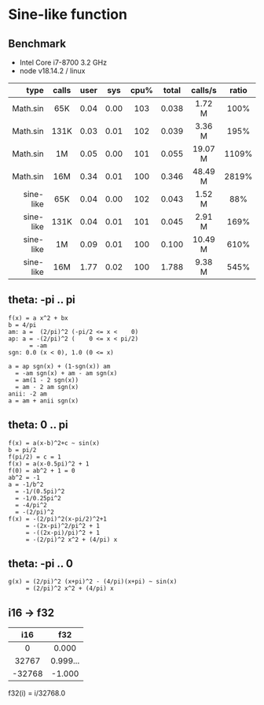 # Sine-like function

## Benchmark

- Intel Core i7-8700 3.2 GHz
- node v18.14.2 / linux

|      type | calls | user | sys  | cpu% | total | calls/s | ratio |
| --------: | :---: | :--: | :--: | :--: | :---: | :-----: | :---: |
|  Math.sin |  65K  | 0.04 | 0.00 | 103  | 0.038 | 1.72 M  | 100%  |
|  Math.sin | 131K  | 0.03 | 0.01 | 102  | 0.039 | 3.36 M  | 195%  |
|  Math.sin |  1M   | 0.05 | 0.00 | 101  | 0.055 | 19.07 M | 1109% |
|  Math.sin |  16M  | 0.34 | 0.01 | 100  | 0.346 | 48.49 M | 2819% |
| sine-like |  65K  | 0.04 | 0.00 | 102  | 0.043 | 1.52 M  |  88%  |
| sine-like | 131K  | 0.04 | 0.01 | 101  | 0.045 | 2.91 M  | 169%  |
| sine-like |  1M   | 0.09 | 0.01 | 100  | 0.100 | 10.49 M | 610%  |
| sine-like |  16M  | 1.77 | 0.02 | 100  | 1.788 | 9.38 M  | 545%  |

## theta: -pi .. pi

```
f(x) = a x^2 + bx
b = 4/pi
am: a =  (2/pi)^2 (-pi/2 <= x <    0)
ap: a = -(2/pi)^2 (    0 <= x < pi/2)
      = -am
sgn: 0.0 (x < 0), 1.0 (0 <= x)

a = ap sgn(x) + (1-sgn(x)) am
  = -am sgn(x) + am - am sgn(x)
  = am(1 - 2 sgn(x))
  = am - 2 am sgn(x)
anii: -2 am
a = am + anii sgn(x)
```

## theta: 0 .. pi

```
f(x) = a(x-b)^2+c ~ sin(x)
b = pi/2
f(pi/2) = c = 1
f(x) = a(x-0.5pi)^2 + 1
f(0) = ab^2 + 1 = 0
ab^2 = -1
a = -1/b^2
  = -1/(0.5pi)^2
  = -1/0.25pi^2
  = -4/pi^2
  = -(2/pi)^2
f(x) = -(2/pi)^2(x-pi/2)^2+1
     = -(2x-pi)^2/pi^2 + 1
     = -((2x-pi)/pi)^2 + 1
     = -(2/pi)^2 x^2 + (4/pi) x
```

## theta: -pi .. 0

```
g(x) = (2/pi)^2 (x+pi)^2 - (4/pi)(x+pi) ~ sin(x)
     = (2/pi)^2 x^2 + (4/pi) x
```

## i16 -> f32

|  i16   |   f32    |
| :----: | :------: |
|   0    |  0.000   |
| 32767  | 0.999... |
| -32768 |  -1.000  |

f32(i) = i/32768.0
